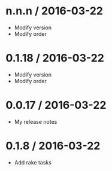
n.n.n / 2016-03-22
==================

  * Modify version
  * Modify order

0.1.18 / 2016-03-22
==================

  * Modify version
  * Modify order


0.0.17 / 2016-03-22
==================
 * My release notes



0.1.8 / 2016-03-22
==================

  * Add rake tasks
